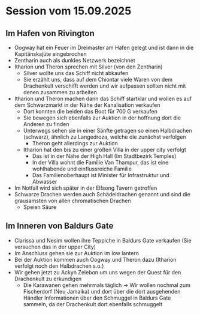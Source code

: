 # Session vom 15.09.2025

## Im Hafen von Rivington

- Oogway hat ein Feuer im Dreimaster am Hafen gelegt und ist dann in die Kapitänskajüte eingebrochen
- Zentharin auch als dunkles Netzwerk bezeichnet
- Itharion und Theron sprechen mit Silver (von den Zentharin)
    - Silver wollte uns das Schiff nicht abkaufen
    - Sie erzählt uns, dass auf dem Chiontar viele Waren von dem Drachenkult verschifft werden und wir aufpassen sollten nicht mit denen zusammen zu arbeiten
- Itharion und Theron machen dann das Schiff startklar und wollen es auf dem Schwarzmarkt in der Nähe der Kanalisation verkaufen
    - Dort konnten die beiden das Boot für 700 G verkaufen
    - Sie bewegen sich ebenfalls zur Auktion in der hoffnung dort die Anderen zu finden
    - Unterwegs sehen sie in einer Sänfte getragen so einen Halbdrachen (schwarz), ähnlich zu Langedroza, welche die zunächst verfolgen
        - Theron geht allerdings zur Auktion
    - Itharion hat den bis zu einer großen Villa in der upper city verfolgt
        - Das ist in der Nähe der High Hall (Im Stadtbezirk Temples)
        - In der Villa wohnt die Familie Van Thampur, das ist eine wohlhabende und einflussreiche Familie
        - Das Familienoberhaupt ist Minister für Infrastruktur und Abwasser
- Im Notfall wird sich später in der Elfsong Tavern getroffen
- Schwarze Drachen werden auch Schädeldrachen genannt und sind die grausamsten von allen chromatischen Drachen
    - Speien Säure

## Im Inneren von Baldurs Gate

- Clarissa und Nesim wollen ihre Teppiche in Baldurs Gate verkaufen (Sie versuchen das in der upper City)
- Im Anschluss gehen sie zur Auktion im low lantern
- Bei der Auktion kommen auch Oogway und Theron dazu (Itharion verfolgt noch den Halbdrachen s.o.)
- Wir gehen jetzt zu Ackyn Zelebon um uns wegen der Quest für den Drachenkult zu erkundigen
    - Die Karawanen gehen mehrmals täglich
    -> Wir wollen nochmal zum Fischerdorf (Neu Jamaika) und dort über die dort ausgehenden Händler Informationen über den Schmuggel in Baldurs Gate sammeln, da der Drachenkult dort ebenfalls schmuggelt
